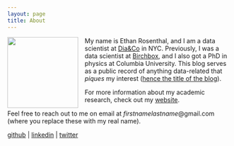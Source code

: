 ```yaml
---
layout: page
title: About
---
```

<img style="float:left;padding-right:15px" src="/assets/img/profile_sketch_thresh.jpg" width="160" />

My name is Ethan Rosenthal, and I am a data scientist at [Dia&Co](https://www.dia.co) in NYC. Previously, I was a data scientist at [Birchbox](http://www.birchbox.com), and I also got a PhD in physics at Columbia University. This blog serves as a public record of anything data-related that *piques* my interest ([hence the title of the blog](http://youtu.be/xECUrlnXCqk)).

For more information about my academic research, check out my [website](http://ethanrosenthal.com).

Feel free to reach out to me on email at *firstnamelastname*@gmail.com (where you replace these with my real name).

[github](https://github.com/EthanRosenthal) | [linkedin](https://www.linkedin.com/in/ethanrosenthal) | [twitter](https://twitter.com/eprosenthal)
